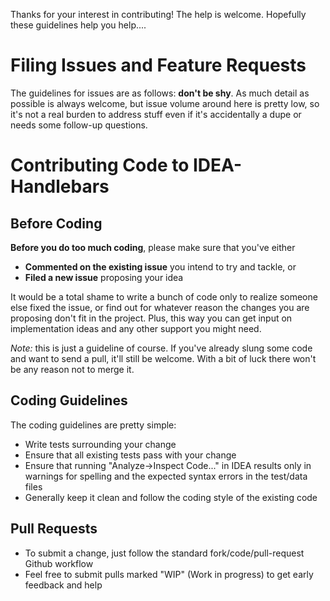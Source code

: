 Thanks for your interest in contributing!  The help is welcome.  Hopefully these guidelines help you help....

# Filing Issues and Feature Requests

The guidelines for issues are as follows: **don't be shy**.  As much detail as possible is always welcome, but issue volume around here is pretty low, so it's not a real burden to address stuff even if it's accidentally a dupe or needs some follow-up questions.

# Contributing Code to IDEA-Handlebars

## Before Coding
**Before you do too much coding**, please make sure that you've either
* **Commented on the existing issue** you intend to try and tackle, or
* **Filed a new issue** proposing your idea

It would be a total shame to write a bunch of code only to realize someone else fixed the issue, or find out for whatever reason the changes you are proposing don't fit in the project.  Plus, this way you can get input on implementation ideas and any other support you might need.

*Note:* this is just a guideline of course.  If you've already slung some code and want to send a pull, it'll still be welcome.  With a bit of luck there won't be any reason not to merge it.

## Coding Guidelines

The coding guidelines are pretty simple:

* Write tests surrounding your change
* Ensure that all existing tests pass with your change
* Ensure that running "Analyze->Inspect Code..." in IDEA results only in warnings for spelling and the expected syntax errors in the test/data files
* Generally keep it clean and follow the coding style of the existing code

## Pull Requests

* To submit a change, just follow the standard fork/code/pull-request Github workflow
* Feel free to submit pulls marked "WIP" (Work in progress) to get early feedback and help

